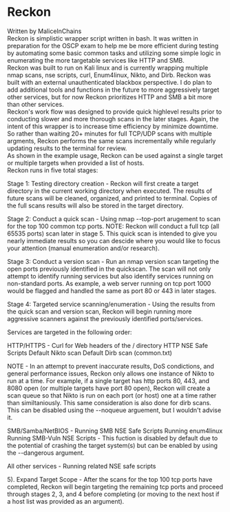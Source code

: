 <h1>Reckon</h1>
Written by MaliceInChains

<br>
Reckon is simplistic wrapper script written in bash. It was written in preparation for the OSCP exam to help me be more efficient during testing by automating some basic common tasks and utilizing some simple logic in enumerating the more targetable services like HTTP and SMB.
<br>
Reckon was built to run on Kali linux and is currently wrapping multiple nmap scans, nse scripts, curl, Enum4linux, Nikto, and Dirb. Reckon was built with an external unauthenticated blackbox perspective. I do plan to add additional tools and functions in the future to more aggressively target other services, but for now Reckon prioritizes HTTP and SMB a bit more than other services. 
<br>
Reckon's work flow was designed to provide quick highlevel results prior to conducting slower and more thorough scans in the later stages. Again, the intent of this wrapper is to increase time efficiency by minimize downtime. So rather than waiting 20+ minutes for full TCP/UDP scans with multiple argments, Reckon performs the same scans incrementally while regularly updating results to the terminal for review.
<br>
As shown in the example usage, Reckon can be used against a single target or multiple targets when provided a list of hosts. 
<br>
Reckon runs in five total stages:

  Stage 1: Testing directory creation - Reckon will first create a target directory in the current working directory when executed. The results of future scans will be cleaned, organized, and printed to terminal. Copies of the full scans results will also be stored in the target directory.

  Stage 2: Conduct a quick scan - Using nmap --top-port arugement to scan for the top 100 common tcp ports. NOTE: Reckon will conduct a full tcp (all 65535 ports) scan later in stage 5. This quick scan is intended to give you nearly immediate results so you can descide where you would like to focus your attention (manual enumeration and/or research).

  Stage 3: Conduct a version scan - Run an nmap version scan targeting the open ports previously identified in the quickscan. The scan will not only attempt to identify running services but also identify services running on non-standard ports. As example, a web server running on tcp port 1000 would be flagged and handled the same as port 80 or 443 in later stages.

  Stage 4: Targeted service scanning/enumeration - Using the results from the quick scan and version scan, Reckon will begin running more aggressive scanners against the previously identified ports/services.

Services are targeted in the following order:

HTTP/HTTPS - 
Curl for Web headers of the / directory
HTTP NSE Safe Scripts
Default Nikto scan
Default Dirb scan (common.txt)

NOTE - In an attempt to prevent inaccurate results, DoS condictions, and general performance issues, Reckon only allows one instance of Nikto to run at a time. For example, if a single target has http ports 80, 443, and 8080 open (or multiple targets have port 80 open), Reckon will create a scan queue so that Nikto is run on each port (or host) one at a time rather than similtaniously. This same consideration is also done for dirb scans. This can be disabled using the --noqueue arguement, but I wouldn't advise it.

SMB/Samba/NetBIOS - 
Running SMB NSE Safe Scripts
Running enum4linux
Running SMB-Vuln NSE Scripts - This fuction is disabled by default due to the potential of crashing the target system(s) but can be enabled by using the --dangerous argument.

All other services - 
Running related NSE safe scripts

5). Expand Target Scope - After the scans for the top 100 tcp ports have completed, Reckon will begin targeting the remaining tcp ports and proceed through stages 2, 3, and 4 before completing (or moving to the next host if a host list was provided as an argument).
